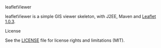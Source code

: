 leafletViewer

leafletViewer is a simple GIS viewer skeleton, with J2EE, Maven and [Leaflet](http://leafletjs.com/) [1.0.3](http://cdn.leafletjs.com/leaflet/v1.0.3/leaflet.zip).

License

See the [LICENSE](LICENSE.md) file for license rights and limitations (MIT).
